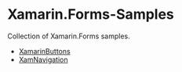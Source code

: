 # Xamarin.Forms-Samples
Collection of Xamarin.Forms samples.

* [XamarinButtons](https://github.com/AppsLab2019/Xamarin.Forms-Samples/tree/master/XamarinButtons)
* [XamNavigation](https://github.com/AppsLab2019/Xamarin.Forms-Samples/tree/master/XamNavigation)
